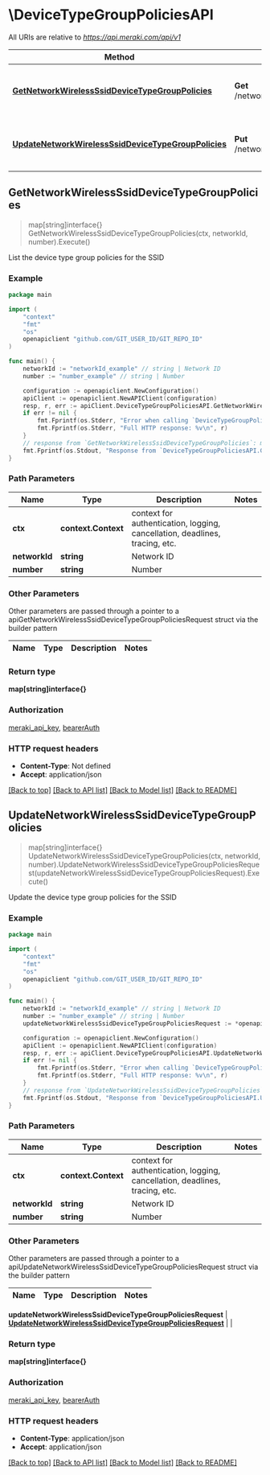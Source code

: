 # \DeviceTypeGroupPoliciesAPI

All URIs are relative to *https://api.meraki.com/api/v1*

Method | HTTP request | Description
------------- | ------------- | -------------
[**GetNetworkWirelessSsidDeviceTypeGroupPolicies**](DeviceTypeGroupPoliciesAPI.md#GetNetworkWirelessSsidDeviceTypeGroupPolicies) | **Get** /networks/{networkId}/wireless/ssids/{number}/deviceTypeGroupPolicies | List the device type group policies for the SSID
[**UpdateNetworkWirelessSsidDeviceTypeGroupPolicies**](DeviceTypeGroupPoliciesAPI.md#UpdateNetworkWirelessSsidDeviceTypeGroupPolicies) | **Put** /networks/{networkId}/wireless/ssids/{number}/deviceTypeGroupPolicies | Update the device type group policies for the SSID



## GetNetworkWirelessSsidDeviceTypeGroupPolicies

> map[string]interface{} GetNetworkWirelessSsidDeviceTypeGroupPolicies(ctx, networkId, number).Execute()

List the device type group policies for the SSID



### Example

```go
package main

import (
	"context"
	"fmt"
	"os"
	openapiclient "github.com/GIT_USER_ID/GIT_REPO_ID"
)

func main() {
	networkId := "networkId_example" // string | Network ID
	number := "number_example" // string | Number

	configuration := openapiclient.NewConfiguration()
	apiClient := openapiclient.NewAPIClient(configuration)
	resp, r, err := apiClient.DeviceTypeGroupPoliciesAPI.GetNetworkWirelessSsidDeviceTypeGroupPolicies(context.Background(), networkId, number).Execute()
	if err != nil {
		fmt.Fprintf(os.Stderr, "Error when calling `DeviceTypeGroupPoliciesAPI.GetNetworkWirelessSsidDeviceTypeGroupPolicies``: %v\n", err)
		fmt.Fprintf(os.Stderr, "Full HTTP response: %v\n", r)
	}
	// response from `GetNetworkWirelessSsidDeviceTypeGroupPolicies`: map[string]interface{}
	fmt.Fprintf(os.Stdout, "Response from `DeviceTypeGroupPoliciesAPI.GetNetworkWirelessSsidDeviceTypeGroupPolicies`: %v\n", resp)
}
```

### Path Parameters


Name | Type | Description  | Notes
------------- | ------------- | ------------- | -------------
**ctx** | **context.Context** | context for authentication, logging, cancellation, deadlines, tracing, etc.
**networkId** | **string** | Network ID | 
**number** | **string** | Number | 

### Other Parameters

Other parameters are passed through a pointer to a apiGetNetworkWirelessSsidDeviceTypeGroupPoliciesRequest struct via the builder pattern


Name | Type | Description  | Notes
------------- | ------------- | ------------- | -------------



### Return type

**map[string]interface{}**

### Authorization

[meraki_api_key](../README.md#meraki_api_key), [bearerAuth](../README.md#bearerAuth)

### HTTP request headers

- **Content-Type**: Not defined
- **Accept**: application/json

[[Back to top]](#) [[Back to API list]](../README.md#documentation-for-api-endpoints)
[[Back to Model list]](../README.md#documentation-for-models)
[[Back to README]](../README.md)


## UpdateNetworkWirelessSsidDeviceTypeGroupPolicies

> map[string]interface{} UpdateNetworkWirelessSsidDeviceTypeGroupPolicies(ctx, networkId, number).UpdateNetworkWirelessSsidDeviceTypeGroupPoliciesRequest(updateNetworkWirelessSsidDeviceTypeGroupPoliciesRequest).Execute()

Update the device type group policies for the SSID



### Example

```go
package main

import (
	"context"
	"fmt"
	"os"
	openapiclient "github.com/GIT_USER_ID/GIT_REPO_ID"
)

func main() {
	networkId := "networkId_example" // string | Network ID
	number := "number_example" // string | Number
	updateNetworkWirelessSsidDeviceTypeGroupPoliciesRequest := *openapiclient.NewUpdateNetworkWirelessSsidDeviceTypeGroupPoliciesRequest() // UpdateNetworkWirelessSsidDeviceTypeGroupPoliciesRequest |  (optional)

	configuration := openapiclient.NewConfiguration()
	apiClient := openapiclient.NewAPIClient(configuration)
	resp, r, err := apiClient.DeviceTypeGroupPoliciesAPI.UpdateNetworkWirelessSsidDeviceTypeGroupPolicies(context.Background(), networkId, number).UpdateNetworkWirelessSsidDeviceTypeGroupPoliciesRequest(updateNetworkWirelessSsidDeviceTypeGroupPoliciesRequest).Execute()
	if err != nil {
		fmt.Fprintf(os.Stderr, "Error when calling `DeviceTypeGroupPoliciesAPI.UpdateNetworkWirelessSsidDeviceTypeGroupPolicies``: %v\n", err)
		fmt.Fprintf(os.Stderr, "Full HTTP response: %v\n", r)
	}
	// response from `UpdateNetworkWirelessSsidDeviceTypeGroupPolicies`: map[string]interface{}
	fmt.Fprintf(os.Stdout, "Response from `DeviceTypeGroupPoliciesAPI.UpdateNetworkWirelessSsidDeviceTypeGroupPolicies`: %v\n", resp)
}
```

### Path Parameters


Name | Type | Description  | Notes
------------- | ------------- | ------------- | -------------
**ctx** | **context.Context** | context for authentication, logging, cancellation, deadlines, tracing, etc.
**networkId** | **string** | Network ID | 
**number** | **string** | Number | 

### Other Parameters

Other parameters are passed through a pointer to a apiUpdateNetworkWirelessSsidDeviceTypeGroupPoliciesRequest struct via the builder pattern


Name | Type | Description  | Notes
------------- | ------------- | ------------- | -------------


 **updateNetworkWirelessSsidDeviceTypeGroupPoliciesRequest** | [**UpdateNetworkWirelessSsidDeviceTypeGroupPoliciesRequest**](UpdateNetworkWirelessSsidDeviceTypeGroupPoliciesRequest.md) |  | 

### Return type

**map[string]interface{}**

### Authorization

[meraki_api_key](../README.md#meraki_api_key), [bearerAuth](../README.md#bearerAuth)

### HTTP request headers

- **Content-Type**: application/json
- **Accept**: application/json

[[Back to top]](#) [[Back to API list]](../README.md#documentation-for-api-endpoints)
[[Back to Model list]](../README.md#documentation-for-models)
[[Back to README]](../README.md)

